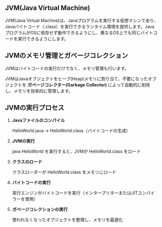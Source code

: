 ## JVM(Java Virtual Machine)
JVM(Java Virtual Machine)は、Javaプログラムを実行する仮想マシンであり、Javaバイトコード（.class）を実行できるランタイム環境を提供します。JavaプログラムがOSに依存せず動作できるようにし、異なるOS上でも同じバイトコードを実行できるようにします。

## JVMのメモリ管理とガベージコレクション
JVMはバイトコードの実行だけでなく、メモリ管理も行います。

JVMはJavaオブジェクトをヒープ(Heap)メモリに割り当て、不要になったオブジェクトを **ガベージコレクター(Garbage Collector)** によって自動的に削除し、メモリを効率的に管理します。

## JVMの実行プロセス
1. **Javaファイルのコンパイル**
    
    HelloWorld.java → HelloWorld.class（バイトコードの生成）

2. **JVMの実行**   
    
    java HelloWorld を実行すると、JVMが HelloWorld.class をロード

3. **クラスのロード**
    
    クラスローダーが HelloWorld.class をメモリにロード

4. **バイトコードの実行**
    
    実行エンジンがバイトコードを実行（インタープリターまたはJITコンパイラーを使用）

5. **ガベージコレクションの実行**
    
    使われなくなったオブジェクトを整理し、メモリを最適化